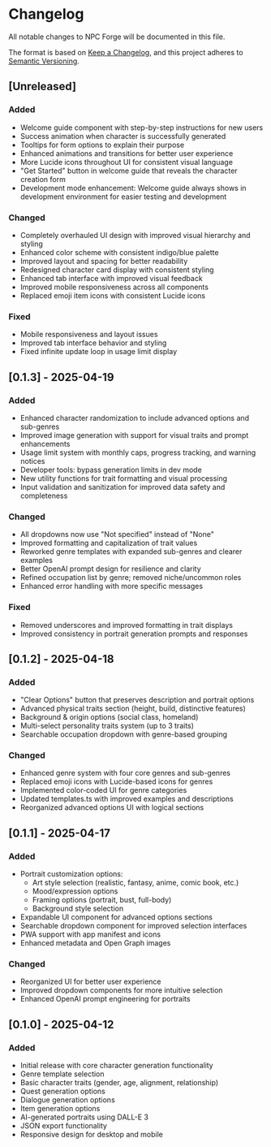 # Changelog

All notable changes to NPC Forge will be documented in this file.

The format is based on [Keep a Changelog](https://keepachangelog.com/en/1.0.0/),
and this project adheres to [Semantic Versioning](https://semver.org/spec/v2.0.0.html).

## [Unreleased]

### Added
- Welcome guide component with step-by-step instructions for new users
- Success animation when character is successfully generated
- Tooltips for form options to explain their purpose
- Enhanced animations and transitions for better user experience
- More Lucide icons throughout UI for consistent visual language
- "Get Started" button in welcome guide that reveals the character creation form
- Development mode enhancement: Welcome guide always shows in development environment for easier testing and development

### Changed
- Completely overhauled UI design with improved visual hierarchy and styling
- Enhanced color scheme with consistent indigo/blue palette
- Improved layout and spacing for better readability
- Redesigned character card display with consistent styling
- Enhanced tab interface with improved visual feedback
- Improved mobile responsiveness across all components
- Replaced emoji item icons with consistent Lucide icons

### Fixed
- Mobile responsiveness and layout issues
- Improved tab interface behavior and styling
- Fixed infinite update loop in usage limit display

## [0.1.3] - 2025-04-19

### Added
- Enhanced character randomization to include advanced options and sub-genres
- Improved image generation with support for visual traits and prompt enhancements
- Usage limit system with monthly caps, progress tracking, and warning notices
- Developer tools: bypass generation limits in dev mode
- New utility functions for trait formatting and visual processing
- Input validation and sanitization for improved data safety and completeness

### Changed
- All dropdowns now use "Not specified" instead of "None"
- Improved formatting and capitalization of trait values
- Reworked genre templates with expanded sub-genres and clearer examples
- Better OpenAI prompt design for resilience and clarity
- Refined occupation list by genre; removed niche/uncommon roles
- Enhanced error handling with more specific messages

### Fixed
- Removed underscores and improved formatting in trait displays
- Improved consistency in portrait generation prompts and responses

## [0.1.2] - 2025-04-18

### Added
- "Clear Options" button that preserves description and portrait options
- Advanced physical traits section (height, build, distinctive features)
- Background & origin options (social class, homeland)
- Multi-select personality traits system (up to 3 traits)
- Searchable occupation dropdown with genre-based grouping

### Changed
- Enhanced genre system with four core genres and sub-genres
- Replaced emoji icons with Lucide-based icons for genres
- Implemented color-coded UI for genre categories
- Updated templates.ts with improved examples and descriptions
- Reorganized advanced options UI with logical sections

## [0.1.1] - 2025-04-17

### Added
- Portrait customization options:
  - Art style selection (realistic, fantasy, anime, comic book, etc.)
  - Mood/expression options
  - Framing options (portrait, bust, full-body)
  - Background style selection
- Expandable UI component for advanced options sections
- Searchable dropdown component for improved selection interfaces
- PWA support with app manifest and icons
- Enhanced metadata and Open Graph images

### Changed
- Reorganized UI for better user experience
- Improved dropdown components for more intuitive selection
- Enhanced OpenAI prompt engineering for portraits

## [0.1.0] - 2025-04-12

### Added
- Initial release with core character generation functionality
- Genre template selection
- Basic character traits (gender, age, alignment, relationship)
- Quest generation options
- Dialogue generation options
- Item generation options
- AI-generated portraits using DALL-E 3
- JSON export functionality
- Responsive design for desktop and mobile
